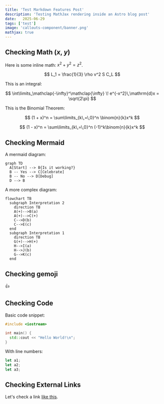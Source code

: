 ```yaml
---
title: 'Test Markdown Features Post'
description: 'Testing MathJax rendering inside an Astro blog post'
date:   2025-06-29
tags: ['test']
image: 'callouts-component/banner.png'
mathjax: true
---
```


## Checking Math ($x$, $y$)
<!-- ## Checking Math -->

Here is some inline math: $x^2 + y^2 = z^2$.

$$
L_1 = \frac{1}{3} \rho v^2 S C_L
$$

This is an integral:

$$
\int\limits_\mathclap{-\infty}^\mathclap{\infty} \! e^{-x^2}\,\mathrm{d}x = \sqrt{2\pi}
$$

<!-- $$
\int\limits_{-\infty}^{\infty} \! e^{-x^2}\,\mathrm{d}x = \sqrt{2\pi}
$$ -->

This is the Binomial Theorem:

$$
(1 + x)^n = \sum\limits_{k\,=\,0}^n \binom{n}{k}x^k
$$

$$
(1 - x)^n = \sum\limits_{k\,=\,0}^n (-1)^k\binom{n}{k}x^k
$$

## Checking Mermaid

A mermaid diagram:

```mermaid
graph TD
  A[Start] --> B{Is it working?}
  B -- Yes --> C[Celebrate]
  B -- No --> D[Debug]
  D --> B
```

A more complex diagram:

```mermaid
flowchart TB
  subgraph Interpretation 2
    direction TB
    A(+)-->B(a)
    A(+)-->C(+)
    C-->D(b)
    C-->E(c)
  end
  subgraph Interpretation 1
    direction TB
    G(+)-->H(+)
    H-->I(a)
    H-->J(b)
    G-->K(c)
  end
```

## Checking gemoji

:+1:

## Checking Code

Basic code snippet:

```cpp
#include <iostream>

int main() {
  std::cout << "Hello World!\n";
}
```

With line numbers:

```js showLineNumbers=true
let a1;
let a2;
let a3;
```

## Checking External Links

Let's check a link [like this](https://www.mathjax.org/).
